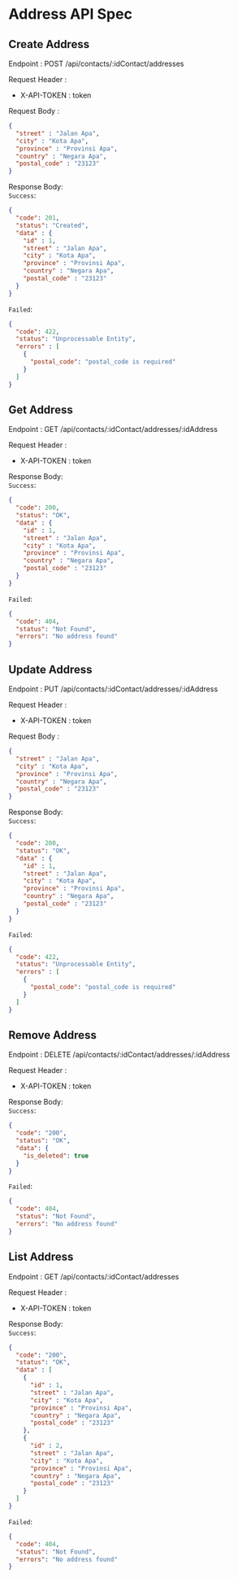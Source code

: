# Address API Spec

## Create Address

Endpoint : POST /api/contacts/:idContact/addresses

Request Header :
- X-API-TOKEN : token

Request Body :
```json
{
  "street" : "Jalan Apa",
  "city" : "Kota Apa",
  "province" : "Provinsi Apa",
  "country" : "Negara Apa",
  "postal_code" : "23123"
}
```

Response Body: <br>
`Success`:
```json
{
  "code": 201,
  "status": "Created",
  "data" : {
    "id" : 1,
    "street" : "Jalan Apa",
    "city" : "Kota Apa",
    "province" : "Provinsi Apa",
    "country" : "Negara Apa",
    "postal_code" : "23123"
  }
}
```

`Failed`:
```json
{
  "code": 422,
  "status": "Unprocessable Entity",
  "errors" : [
    {
      "postal_code": "postal_code is required"
    }
  ]
}
```

## Get Address

Endpoint : GET /api/contacts/:idContact/addresses/:idAddress

Request Header :
- X-API-TOKEN : token

Response Body: <br>
`Success`:

```json
{
  "code": 200,
  "status": "OK",
  "data" : {
    "id" : 1,
    "street" : "Jalan Apa",
    "city" : "Kota Apa",
    "province" : "Provinsi Apa",
    "country" : "Negara Apa",
    "postal_code" : "23123"
  }
}
```

`Failed`:
```json
{
  "code": 404,
  "status": "Not Found",
  "errors": "No address found"
}
```

## Update Address

Endpoint : PUT /api/contacts/:idContact/addresses/:idAddress

Request Header :
- X-API-TOKEN : token

Request Body :
```json
{
  "street" : "Jalan Apa",
  "city" : "Kota Apa",
  "province" : "Provinsi Apa",
  "country" : "Negara Apa",
  "postal_code" : "23123"
}
```

Response Body: <br>
`Success`:
```json
{
  "code": 200,
  "status": "OK",
  "data" : {
    "id" : 1,
    "street" : "Jalan Apa",
    "city" : "Kota Apa",
    "province" : "Provinsi Apa",
    "country" : "Negara Apa",
    "postal_code" : "23123"
  }
}
```

`Failed`:
```json
{
  "code": 422,
  "status": "Unprocessable Entity",
  "errors" : [
    {
      "postal_code": "postal_code is required"
    }
  ]
}
```

## Remove Address

Endpoint : DELETE /api/contacts/:idContact/addresses/:idAddress

Request Header :
- X-API-TOKEN : token

Response Body: <br>
`Success`:
```json
{
  "code": "200",
  "status": "OK",
  "data": {
    "is_deleted": true
  }
}
```

`Failed`:
```json
{
  "code": 404,
  "status": "Not Found",
  "errors": "No address found"
}
```

## List Address

Endpoint : GET /api/contacts/:idContact/addresses

Request Header :
- X-API-TOKEN : token

Response Body: <br>
`Success`:
```json
{
  "code": "200",
  "status": "OK",
  "data" : [
    {
      "id" : 1,
      "street" : "Jalan Apa",
      "city" : "Kota Apa",
      "province" : "Provinsi Apa",
      "country" : "Negara Apa",
      "postal_code" : "23123"
    },
    {
      "id" : 2,
      "street" : "Jalan Apa",
      "city" : "Kota Apa",
      "province" : "Provinsi Apa",
      "country" : "Negara Apa",
      "postal_code" : "23123"
    }
  ]
}
```

`Failed`:
```json
{
  "code": 404,
  "status": "Not Found",
  "errors": "No address found"
}
```
